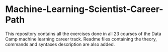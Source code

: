 # Machine-Learning-Scientist-Career-Path
This repository contains all the exercises done in all 23 courses of the Data Camp machine learning career track. Readme files containing the theory, commands and syntaxes description are also added.
